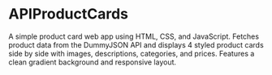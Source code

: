 # APIProductCards
A simple product card web app using HTML, CSS, and JavaScript. Fetches product data from the DummyJSON API and displays 4 styled product cards side by side with images, descriptions, categories, and prices. Features a clean gradient background and responsive layout.
